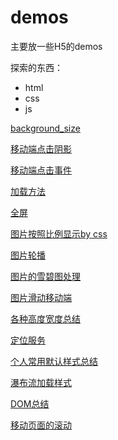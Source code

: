 # demos

主要放一些H5的demos

探索的东西：

+ html
+ css
+ js

[background_size](https://github.com/dukegod/h5-demos/tree/master/demos/background_size)

[移动端点击阴影](https://github.com/dukegod/h5-demos/blob/master/demos/aBtnInput/app.html)

[移动端点击事件](https://github.com/dukegod/h5-demos/tree/master/demos/appHover)

[加载方法](https://github.com/dukegod/h5-demos/tree/master/demos/diffsBetweenLoader)

[全屏](https://github.com/dukegod/h5-demos/tree/master/demos/fullScreen)

[图片按照比例显示by css](https://github.com/dukegod/h5-demos/tree/master/demos/imgSetting)

[图片轮播](https://github.com/dukegod/h5-demos/tree/master/demos/imgSlide)

[图片的雪碧图处理](https://github.com/dukegod/h5-demos/tree/master/demos/imgSprite)

[图片滑动移动端](https://github.com/dukegod/h5-demos/tree/master/demos/imgTouchSlideImook)

[各种高度宽度总结](https://github.com/dukegod/h5-demos/tree/master/demos/kindsOfHeightWidth)

[定位服务](https://github.com/dukegod/h5-demos/tree/master/demos/positon)

[个人常用默认样式总结](https://github.com/dukegod/h5-demos/tree/master/demos/resetClass)

[瀑布流加载样式](https://github.com/dukegod/h5-demos/tree/master/demos/waterFallLayout)

[DOM总结](https://github.com/dukegod/h5-demos/tree/master/dom)

[移动页面的滚动](https://github.com/dukegod/h5-demos/tree/master/demos/fastScroll)

[]()

[]()

[]()

[]()